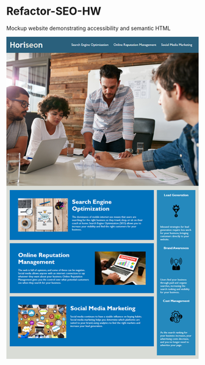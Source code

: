 # Refactor-SEO-HW

Mockup website demonstrating accessibility and semantic HTML

![alt text](screenshot.png)

